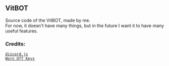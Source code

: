 ## VitBOT
Source code of the VitBOT, made by me.<br>
For now, it doesn't have many things, but in the future I want it to have many useful features.
### Credits:
[`discord.js`](https://discord.js.org/)<br>
[`Worn Off Keys`](https://www.youtube.com/c/WornOffKeys)
